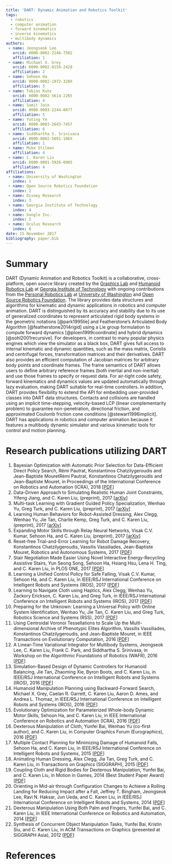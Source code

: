 ```yaml
---
title: 'DART: Dynamic Animation and Robotics Toolkit'
tags:
  - robotics
  - computer animation
  - forward kinematics
  - inverse kinematics
  - multibody dynamics
authors:
 - name: Jeongseok Lee
   orcid: 0000-0002-2146-7502
   affiliation: 1
 - name: Michael X. Grey
   orcid: 0000-0002-8159-2428
   affiliation: 2
 - name: Sehoon Ha
   orcid: 0000-0002-1972-328X
   affiliation: 3
 - name: Tobias Kunz
   orcid: 0000-0002-5614-2265
   affiliation: 4
 - name: Sumit Jain
   orcid: 0000-0003-2244-0077
   affiliation: 5
 - name: Yuting Ye
   orcid: 0000-0003-2643-7457
   affiliation: 6
 - name: Siddhartha S. Srinivasa
   orcid: 0000-0002-5091-106X
   affiliation: 1
 - name: Mike Stilman
   affiliation: 4
 - name: C. Karen Liu
   orcid: 0000-0001-5926-0905
   affiliation: 4
affiliations:
 - name: University of Washington
   index: 1
 - name: Open Source Robotics Foundation
   index: 2
 - name: Disney Research
   index: 3
 - name: Georgia Institute of Technology
   index: 4
 - name: Google Inc.
   index: 5
 - name: Oculus Research
   index: 6
date: 15 November 2017
bibliography: paper.bib
---
```


# Summary

DART (Dynamic Animation and Robotics Toolkit) is a collaborative, cross-platform, open source library created by the [Graphics Lab](http://www.cc.gatech.edu/~karenliu/Home.html) and [Humanoid Robotics Lab](http://www.golems.org/) at [Georgia Institute of Technology](http://www.gatech.edu/) with ongoing contributions from the [Personal Robotics Lab](http://personalrobotics.cs.washington.edu/) at [University of Washington](http://www.washington.edu/) and [Open Source Robotics Foundation](https://www.osrfoundation.org/). The library provides data structures and algorithms for kinematic and dynamic applications in robotics and computer animation. DART is distinguished by its accuracy and stability due to its use of generalized coordinates to represent articulated rigid body systems in the geometric notations [@park1995lie] and Featherstone’s Articulated Body Algorithm [@featherstone2014rigid] using a Lie group formulation to compute forward dynamics [@ploen1999coordinate] and hybrid dynamics [@sohl2001recursive]. For developers, in contrast to many popular physics engines which view the simulator as a black box, DART gives full access to internal kinematic and dynamic quantities, such as the mass matrix, Coriolis and centrifugal forces, transformation matrices and their derivatives. DART also provides an efficient computation of Jacobian matrices for arbitrary body points and coordinate frames. The frame semantics of DART allows users to define arbitrary reference frames (both inertial and non-inertial) and use those frames to specify or request data. For air-tight code safety, forward kinematics and dynamics values are updated automatically through lazy evaluation, making DART suitable for real-time controllers. In addition, DART provides flexibility to extend the API for embedding user-provided classes into DART data structures. Contacts and collisions are handled using an implicit time-stepping, velocity-based LCP (linear complementarity problem) to guarantee non-penetration, directional friction, and approximated Coulomb friction cone conditions [@stewart1996implicit]. DART has applications in robotics and computer animation because it features a multibody dynamic simulator and various kinematic tools for control and motion planning.

# Research publications utilizing DART

1. Bayesian Optimization with Automatic Prior Selection for Data-Efficient Direct Policy Search, Rémi Pautrat, Konstantinos Chatzilygeroudis and Jean-Baptiste MouretRémi Pautrat, Konstantinos Chatzilygeroudis and Jean-Baptiste Mouret, in Proceedings of the International Conference on Robotics and Automation (ICRA), 2018 [[PDF](https://arxiv.org/pdf/1709.06919.pdf)]
1. Data-Driven Approach to Simulating Realistic Human Joint Constraints, Yifeng Jiang, and C. Karen Liu, (preprint), 2017 [[arXiv](https://arxiv.org/abs/1709.08685)]
1. Multi-task Learning with Gradient Guided Policy Specialization, Wenhao Yu, Greg Turk, and C. Karen Liu, (preprint), 2017 [[arXiv](https://arxiv.org/abs/1709.07979)]
1. Learning Human Behaviors for Robot-Assisted Dressing, Alex Clegg, Wenhao Yu, Jie Tan, Charlie Kemp, Greg Turk, and C. Karen Liu, (preprint), 2017 [[arXiv](https://arxiv.org/abs/1709.07033)]
1. Expanding Motor Skills through Relay Neural Networks, Visak C.V. Kumar, Sehoon Ha, and C. Karen Liu, (preprint), 2017 [[arXiv](https://arxiv.org/abs/1709.07932)]
1. Reset-free Trial-and-Error Learning for Robot Damage Recovery, Konstantinos Chatzilygeroudis, Vassilis Vassiliades, Jean-Baptiste Mouret, Robotics and Autonomous Systems, 2017 [[PDF](https://arxiv.org/pdf/1610.04213.pdf)]
1. Stair Negotiation Made Easier Using Novel Interactive Energy-Recycling Assistive Stairs, Yun Seong Song, Sehoon Ha, Hsiang Hsu, Lena H. Ting, and C. Karen Liu, in PLOS ONE, 2017 [[PDF](http://journals.plos.org/plosone/article?id=10.1371/journal.pone.0179637)]
1. Learning a Unified Control Policy for Safe Falling, Visak C.V. Kumar, Sehoon Ha, and C. Karen Liu, in IEEE/RSJ International Conference on Intelligent Robots and Systems (IROS), 2017 [[PDF](https://arxiv.org/abs/1703.02905)]
1. Learning to Navigate Cloth using Haptics, Alex Clegg, Wenhao Yu, Zackory Erickson, C. Karen Liu, and Greg Turk, in IEEE/RSJ International Conference on Intelligent Robots and Systems (IROS), 2017 [[PDF](https://arxiv.org/abs/1703.06905)]
1. Preparing for the Unknown: Learning a Universal Policy with Online System Identification, Wenhao Yu, Jie Tan, C. Karen Liu, and Greg Turk, Robotics Science and Systems (RSS), 2017 [[PDF](https://arxiv.org/abs/1702.02453)]
1. Using Centroidal Voronoi Tessellations to Scale Up the Multi-dimensional Archive of Phenotypic Elites Algorithm, Vassilis Vassiliades, Konstantinos Chatzilygeroudis, and Jean-Baptiste Mouret, in IEEE Transactions on Evolutionary Computation, 2016 [[PDF](https://arxiv.org/pdf/1610.05729.pdf)]
1. A Linear-Time Variational Integrator for Multibody Systems, Jeongseok Lee, C. Karen Liu, Frank C. Park, and Siddhartha S. Srinivasa, in Workshop on the Algorithmic Foundations of Robotics (WAFR), 2016 [[PDF](https://arxiv.org/abs/1609.02898)]
1. Simulation-Based Design of Dynamic Controllers for Humanoid Balancing, Jie Tan, Zhaoming Xie, Byron Boots, and C. Karen Liu, in IEEE/RSJ International Conference on Intelligent Robots and Systems (IROS), 2016 [[PDF](http://www.jie-tan.net/project/simulationBasedDesign.pdf)]
1. Humanoid Manipulation Planning using Backward-Forward Search, Michael X. Grey, Caelan R. Garrett, C. Karen Liu, Aaron D. Ames, and Andrea L. Thomaz, in IEEE/RSJ International Conference on Intelligent Robots and Systems (IROS), 2016 [[PDF](https://www.cc.gatech.edu/graphics/projects/Grey/humanoid_hbf_iros2016.pdf)]
1. Evolutionary Optimization for Parameterized Whole-body Dynamic Motor Skills, Sehoon Ha, and C. Karen Liu, in IEEE International Conference on Robotics and Automation (ICRA), 2016 [[PDF](http://sehoonha.com/projects/ha2016eop/2016_optskill.pdf)]
1. Dexterous Manipulation of Cloth, Yunfei Bai, Wenhao Yu (co-first author), and C. Karen Liu, in Computer Graphics Forum (Eurographics), 2016 [[PDF](https://www.cc.gatech.edu/~ybai30/cloth_manipulation/paper_cloth_manipulation.pdf)]
1. Multiple Contact Planning for Minimizing Damage of Humanoid Falls, Sehoon Ha, and C. Karen Liu, in IEEE/RSJ International Conference on Intelligent Robots and Systems, 2015 [[PDF](http://sehoonha.com/projects/ha2015mcs/2015_falling.pdf)]
1. Animating Human Dressing, Alex Clegg, Jia Tan, Greg Turk, and C. Karen Liu, in Transactions on Graphics (SIGGRAPH), 2015 [[PDF](https://www.cc.gatech.edu/~aclegg3/projects/2015_AnimatingHumanDressing.pdf)]
1. Coupling Cloth and Rigid Bodies for Dexterous Manipulation, Yunfei Bai, and C. Karen Liu, in Motion in Games, 2014 (Best Student Paper Award) [[PDF](https://www.cc.gatech.edu/~ybai30/cloth/paper_cloth.pdf)]
1. Orienting in Mid-air through Configuration Changes to Achieve a Rolling Landing for Reducing Impact after a Fall, Jeffrey T. Bingham, Jeongseok Lee, Ravi N. Haksar, Jun Ueda, and C. Karen Liu, in IEEE/RSJ International Conference on Intelligent Robots and Systems, 2014 [[PDF](https://www.cc.gatech.edu/~karenliu/bingham_inertiabot_IROS2014.pdf)]
1. Dexterous Manipulation Using Both Palm and Fingers, Yunfei Bai, and C. Karen Liu, in IEEE International Conference on Robotics and Automation, 2014 [[PDF](https://www.cc.gatech.edu/~ybai30/hand/paper_hand.pdf)]
1. Synthesis of Concurrent Object Manipulation Tasks, Yunfei Bai, Kristin Siu, and C. Karen Liu, in ACM Transactions on Graphics (presented at SIGGRAPH Asia), 2012 [[PDF](https://www.cc.gatech.edu/~ybai30/multitask/multitask.pdf)]

# References
